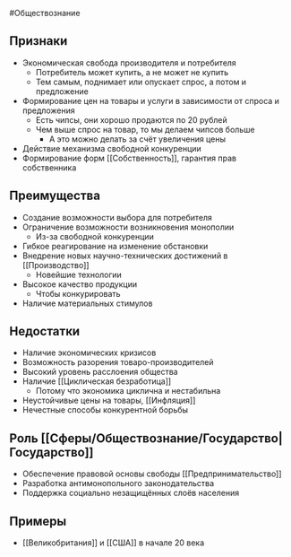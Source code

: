 #Обществознание 
## Признаки 
- Экономическая свобода производителя и потребителя
	- Потребитель может купить, а не может не купить
	- Тем самым, поднимает или опускает спрос, а потом и предложение
- Формирование цен на товары и услуги в зависимости от спроса и предложения 
	- Есть чипсы, они хорошо продаются по 20 рублей 
	- Чем выше спрос на товар, то мы делаем чипсов больше
		- А это можно делать за счёт увеличения цены 
- Действие механизма свободной конкуренции
- Формирование форм [[Собственность]], гарантия прав собственника 
## Преимущества
- Создание возможности выбора для потребителя
- Ограничение возможности возникновения монополии
	- Из-за свободной конкуренции
- Гибкое реагирование на изменение обстановки 
- Внедрение новых научно-технических достижений в [[Производство]]
	- Новейшие технологии
- Высокое качество продукции 
	- Чтобы конкурировать
- Наличие материальных стимулов
## Недостатки 
- Наличие экономических кризисов
- Возможность разорения товаро-производителей 
- Высокий уровень расслоения общества
- Наличие [[Циклическая безработица]] 
	- Потому что экономика циклична и нестабильна 
- Неустойчивые цены на товары, [[Инфляция]]
- Нечестные способы конкурентной борьбы 
## Роль [[Сферы/Обществознание/Государство|Государство]]
- Обеспечение правовой основы свободы [[Предпринимательство]]
- Разработка антимонопольного законодательства
- Поддержка социально незащищённых слоёв населения 
## Примеры 
- [[Великобритания]] и [[США]] в начале 20 века 